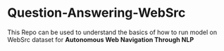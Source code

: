 # Question-Answering-WebSrc
This Repo can be used to understand the basics of how to run model on WebSrc dataset for **Autonomous Web Navigation Through NLP**
